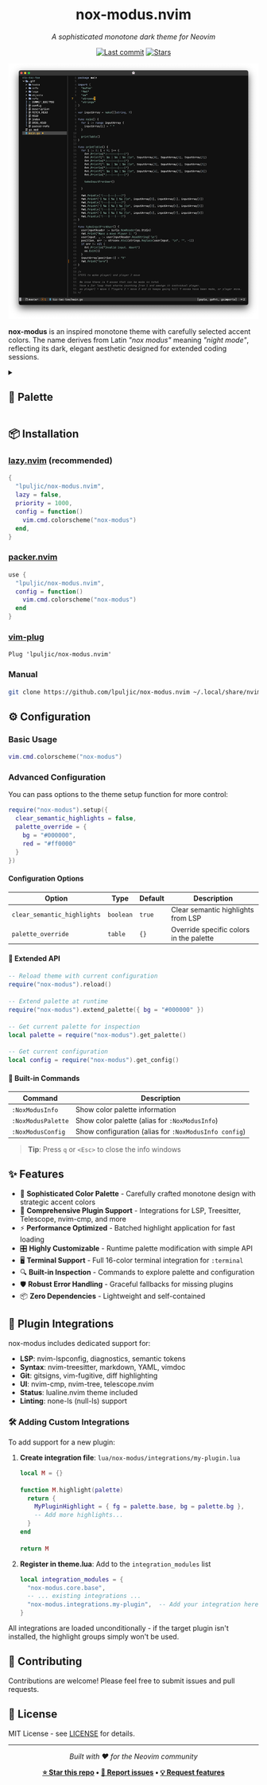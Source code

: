 <div align="center">

# nox-modus.nvim

_A sophisticated monotone dark theme for Neovim_

[![Last commit](https://img.shields.io/github/last-commit/lpuljic/nox-modus.nvim?style=for-the-badge&logo=starship&color=88afa2&logoColor=e4e4e4&labelColor=232323)](https://github.com/lpuljic/nox-modus.nvim/pulse)
[![Stars](https://img.shields.io/github/stars/lpuljic/nox-modus.nvim?style=for-the-badge&logo=starship&color=569cd6&logoColor=e4e4e4&labelColor=232323)](https://github.com/lpuljic/nox-modus.nvim/stargazers)

![Preview](./image/nox-modus.png)

</div>

**nox-modus** is an inspired monotone theme with carefully selected accent colors. The name derives from Latin _"nox modus"_ meaning _"night mode"_, reflecting its dark, elegant aesthetic designed for extended coding sessions.

<details>
<summary><h2>🎨 Palette</h2></summary>

<table>
  <thead>
    <tr>
      <th>Name</th>
      <th>Hex</th>
      <th>Color</th>
    </tr>
  </thead>
  <tbody>
    <tr><td><strong>bg</strong></td><td><code>#111111</code></td><td style="background:#111111;width:60px;"></td></tr>
    <tr><td><strong>base</strong></td><td><code>#e4e4e4</code></td><td style="background:#e4e4e4;width:60px;"></td></tr>
    <tr><td><strong>dark</strong></td><td><code>#151515</code></td><td style="background:#151515;width:60px;"></td></tr>
    <tr><td><strong>dawn</strong></td><td><code>#a0a0a0</code></td><td style="background:#a0a0a0;width:60px;"></td></tr>
    <tr><td><strong>ash_grey</strong></td><td><code>#b6b6b5</code></td><td style="background:#b6b6b5;width:60px;"></td></tr>
    <tr><td><strong>gravel</strong></td><td><code>#494949</code></td><td style="background:#494949;width:60px;"></td></tr>
    <tr><td><strong>warm_grey</strong></td><td><code>#8c8c8c</code></td><td style="background:#8c8c8c;width:60px;"></td></tr>
    <tr><td><strong>storm_dust</strong></td><td><code>#666666</code></td><td style="background:#666666;width:60px;"></td></tr>
    <tr><td><strong>cascade</strong></td><td><code>#88afa2</code></td><td style="background:#88afa2;width:60px;"></td></tr>
    <tr><td><strong>monsoon</strong></td><td><code>#719597</code></td><td style="background:#719597;width:60px;"></td></tr>
    <tr><td><strong>olivine</strong></td><td><code>#97bc62</code></td><td style="background:#97bc62;width:60px;"></td></tr>
    <tr><td><strong>aluminium</strong></td><td><code>#ababaf</code></td><td style="background:#ababaf;width:60px;"></td></tr>
    <tr><td><strong>gun_powder</strong></td><td><code>#415062</code></td><td style="background:#415062;width:60px;"></td></tr>
    <tr><td><strong>grey_chateau</strong></td><td><code>#96a6c8</code></td><td style="background:#96a6c8;width:60px;"></td></tr>
    <tr><td><strong>zeus</strong></td><td><code>#232323</code></td><td style="background:#232323;width:60px;"></td></tr>
    <tr><td><strong>celestial_blue</strong></td><td><code>#569cd6</code></td><td style="background:#569cd6;width:60px;"></td></tr>
    <tr><td><strong>purple</strong></td><td><code>#b180d7</code></td><td style="background:#b180d7;width:60px;"></td></tr>
    <tr><td><strong>red</strong></td><td><code>#da3633</code></td><td style="background:#da3633;width:60px;"></td></tr>
    <tr><td><strong>mocha</strong></td><td><code>#a47663</code></td><td style="background:#a47663;width:60px;"></td></tr>
    <tr><td><strong>orange</strong></td><td><code>#f3701e</code></td><td style="background:#f3701e;width:60px;"></td></tr>
    <tr><td><strong>sunglow</strong></td><td><code>#fac03b</code></td><td style="background:#fac03b;width:60px;"></td></tr>
    <tr><td><strong>golden_glow</strong></td><td><code>#fce094</code></td><td style="background:#fce094;width:60px;"></td></tr>
    <tr><td><strong>git.DiffAdd</strong></td><td><code>#294841</code></td><td style="background:#294841;width:60px;"></td></tr>
    <tr><td><strong>git.DiffDelete</strong></td><td><code>#6a2835</code></td><td style="background:#6a2835;width:60px;"></td></tr>
    <tr><td><strong>git.DiffChange</strong></td><td><code>#49423c</code></td><td style="background:#49423c;width:60px;"></td></tr>
    <tr><td><strong>git.DiffText</strong></td><td><code>#c5630c</code></td><td style="background:#c5630c;width:60px;"></td></tr>
    <tr><td><strong>diagnostics.DiagnosticError</strong></td><td><code>#be7c7d</code></td><td style="background:#be7c7d;width:60px;"></td></tr>
    <tr><td><strong>diagnostics.DiagnosticWarn</strong></td><td><code>#aa8a69</code></td><td style="background:#aa8a69;width:60px;"></td></tr>
  </tbody>
</table>

</details>

## 📦 Installation

### [lazy.nvim](https://github.com/folke/lazy.nvim) (recommended)

```lua
{
  "lpuljic/nox-modus.nvim",
  lazy = false,
  priority = 1000,
  config = function()
    vim.cmd.colorscheme("nox-modus")
  end,
}
```

### [packer.nvim](https://github.com/wbthomason/packer.nvim)

```lua
use {
  "lpuljic/nox-modus.nvim",
  config = function()
    vim.cmd.colorscheme("nox-modus")
  end
}
```

### [vim-plug](https://github.com/junegunn/vim-plug)

```vim
Plug 'lpuljic/nox-modus.nvim'
```

### Manual

```bash
git clone https://github.com/lpuljic/nox-modus.nvim ~/.local/share/nvim/site/pack/plugins/start/nox-modus.nvim
```

## ⚙️ Configuration

### Basic Usage

```lua
vim.cmd.colorscheme("nox-modus")
```

### Advanced Configuration

You can pass options to the theme setup function for more control:

```lua
require("nox-modus").setup({
  clear_semantic_highlights = false,
  palette_override = {
    bg = "#000000",
    red = "#ff0000"
  }
})
```

#### Configuration Options

| Option                      | Type      | Default | Description                             |
| --------------------------- | --------- | ------- | --------------------------------------- |
| `clear_semantic_highlights` | `boolean` | `true`  | Clear semantic highlights from LSP      |
| `palette_override`          | `table`   | `{}`    | Override specific colors in the palette |

#### 🔧 Extended API

```lua
-- Reload theme with current configuration
require("nox-modus").reload()

-- Extend palette at runtime
require("nox-modus").extend_palette({ bg = "#000000" })

-- Get current palette for inspection
local palette = require("nox-modus").get_palette()

-- Get current configuration
local config = require("nox-modus").get_config()
```

#### 💬 Built-in Commands

| Command            | Description                                           |
| ------------------ | ----------------------------------------------------- |
| `:NoxModusInfo`    | Show color palette information                        |
| `:NoxModusPalette` | Show color palette (alias for `:NoxModusInfo`)        |
| `:NoxModusConfig`  | Show configuration (alias for `:NoxModusInfo config`) |

> **Tip**: Press `q` or `<Esc>` to close the info windows

## ✨ Features

- 🎨 **Sophisticated Color Palette** - Carefully crafted monotone design with strategic accent colors
- 🔧 **Comprehensive Plugin Support** - Integrations for LSP, Treesitter, Telescope, nvim-cmp, and more
- ⚡ **Performance Optimized** - Batched highlight application for fast loading
- 🎛️ **Highly Customizable** - Runtime palette modification with simple API
- 🖥️ **Terminal Support** - Full 16-color terminal integration for `:terminal`
- 🔍 **Built-in Inspection** - Commands to explore palette and configuration
- 🛡️ **Robust Error Handling** - Graceful fallbacks for missing plugins
- 📦 **Zero Dependencies** - Lightweight and self-contained

## 🔌 Plugin Integrations

nox-modus includes dedicated support for:

- **LSP**: nvim-lspconfig, diagnostics, semantic tokens
- **Syntax**: nvim-treesitter, markdown, YAML, vimdoc
- **Git**: gitsigns, vim-fugitive, diff highlighting
- **UI**: nvim-cmp, nvim-tree, telescope.nvim
- **Status**: lualine.nvim theme included
- **Linting**: none-ls (null-ls) support

### 🛠️ Adding Custom Integrations

To add support for a new plugin:

1. **Create integration file**: `lua/nox-modus/integrations/my-plugin.lua`

   ```lua
   local M = {}

   function M.highlight(palette)
     return {
       MyPluginHighlight = { fg = palette.base, bg = palette.bg },
       -- Add more highlights...
     }
   end

   return M
   ```

2. **Register in theme.lua**: Add to the `integration_modules` list
   ```lua
   local integration_modules = {
     "nox-modus.core.base",
     -- ... existing integrations ...
     "nox-modus.integrations.my-plugin",  -- Add your integration here
   }
   ```

All integrations are loaded unconditionally - if the target plugin isn't installed, the highlight groups simply won't be used.

## 🤝 Contributing

Contributions are welcome! Please feel free to submit issues and pull requests.

## 📄 License

MIT License - see [LICENSE](LICENSE) for details.

---

<div align="center">

_Built with ❤️ for the Neovim community_

**[⭐ Star this repo](https://github.com/lpuljic/nox-modus.nvim) • [🐛 Report issues](https://github.com/lpuljic/nox-modus.nvim/issues) • [💡 Request features](https://github.com/lpuljic/nox-modus.nvim/issues/new)**

</div>
